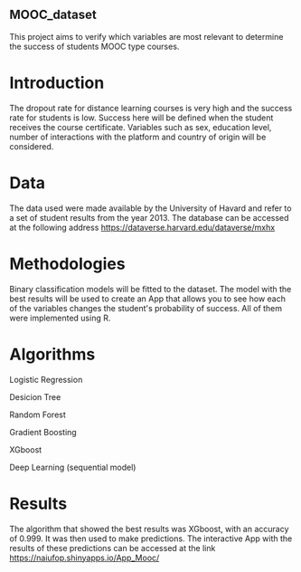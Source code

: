 ## MOOC_dataset
 This project aims to verify which variables are most relevant to determine the success of students MOOC type courses.

# Introduction

The dropout rate for distance learning courses is very high and the success rate for 
students is low. Success here will be defined when the student receives the course certificate. 
Variables such as sex, education level, number of interactions with the platform and country of origin will
be considered.
 
 # Data
 
The data used were made available by the University of Havard and 
refer to a set of student results from the year 2013. 
The database can be accessed at the following address https://dataverse.harvard.edu/dataverse/mxhx

# Methodologies

Binary classification models will be fitted to the dataset. 
The model with the best results will be used to create an App 
that allows you to see how each of the variables changes the student's probability of success.
All of them were implemented using R.

# Algorithms
Logistic Regression

Desicion Tree

Random Forest

Gradient Boosting

XGboost

Deep Learning (sequential model)

# Results

The algorithm that showed the best results was XGboost, with an accuracy of 0.999. It was then used to make predictions. The interactive App with the results of these predictions can be accessed at the link
https://naiufop.shinyapps.io/App_Mooc/
